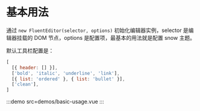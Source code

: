 # 基本用法

通过 `new FluentEditor(selector, options)` 初始化编辑器实例，selector 是编辑器挂载的 DOM 节点，options 是配置项，最基本的用法就是配置 snow 主题。

默认工具栏配置是：

```javascript
[
  [{ header: [] }],
  ['bold', 'italic', 'underline', 'link'],
  [{ list: 'ordered' }, { list: 'bullet' }],
  ['clean'],
]
```

:::demo src=demos/basic-usage.vue
:::
